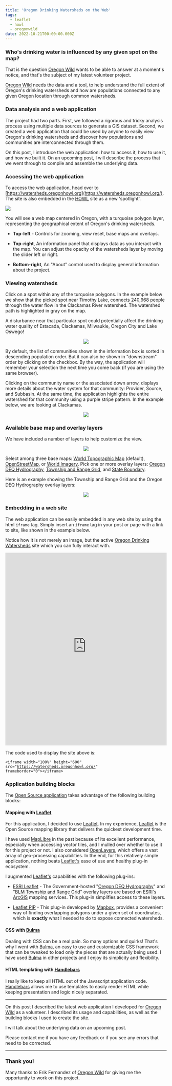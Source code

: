 ```yaml
---
title: 'Oregon Drinking Watersheds on the Web'
tags:
  - leaflet
  - howl
  - oregonwild
date: 2022-10-21T00:00:00.000Z
---
```

### Who's drinking water is influenced by any given spot on the map?

That is the question [Oregon Wild](https://oregonwild.org/) wants to be able to answer at a moment's notice, and that's the subject of my latest volunteer project.

[Oregon Wild](https://oregonwild.org/) needs the data and a tool, to help understand the full extent of Oregon's drinking watersheds and how are populations connected to any given Oregon location through common watersheds.

<!--more-->

### Data analysis and a web application

The project had two parts. First, we followed a rigorous and tricky analysis process using multiple data sources to generate a GIS dataset. Second, we created a web application that could be used by anyone to easily view Oregon's drinking watersheds and discover how populations and communities are interconnected through them.

On this post, I introduce the web application: how to access it, how to use it, and how we built it. On an upcoming post, I will describe the process that we went through to compile and assemble the underlying data.

### Accessing the web application

To access the web application, head over to [https://watersheds.oregonhowl.org](https://watersheds.oregonhowl.org/). The site is also embedded in the [HOWL](https://oregonhowl.org/) site as a new 'spotlight'.

<a align="center" href="https://watersheds.oregonhowl.org/">
	<img src="/images/uploads/oregon-watersheds.jpg"/>
</a>

You will see a web map centered in Oregon, with a turquoise polygon layer, representing the geographical extent of Oregon's drinking watersheds.

* **Top-left** - Controls for zooming, view reset, base maps and overlays.

* **Top-right**, An information panel that displays data as you interact with the map. You can adjust the opacity of the watersheds layer by moving the slider left or right.

* **Bottom-right**, An "About" control used to display general information about the project.

### Viewing watersheds

Click on a spot within any of the turquoise polygons. In the example below we show that the picked spot near Timothy Lake, connects 240,968 people through the water flow in the Clackamas River watershed. The watershed path is highlighted in gray on the map.

A disturbance near that particular spot could potentially affect the drinking water quality of Estacada, Clackamas, Milwaukie, Oregon City and Lake Oswego!

<p align="center">
	<img src="/images/uploads/oregon-watersheds-spot.jpg"/>
</p>

By default, the list of communities shown in the information box is sorted in descending population order. But it can also be shown in "downstream" order by clicking on the checkbox. By the way, the application will remember your selection the next time you come back (if you are using the same browser).

Clicking on the community name or the associated down arrow, displays more details about the water system for that community: Provider, Source, and Subbasin. At the same time, the application highlights the entire watershed for that community using a purple stripe pattern. In the example below, we are looking at Clackamas.

<p align="center">
	<img src="/images/uploads/oregon-watersheds-detail.jpg"/>
</p>

### Available base map and overlay layers

We have included a number of layers to help customize the view.

<p align="center">
	<img src="/images/uploads/oregon-watersheds-layers.jpg"/>
</p>

Select among three base maps: [World Topographic Map](http://www.arcgis.com/home/item.html?id=30e5fe3149c34df1ba922e6f5bbf808f) (default), [OpenStreetMap](https://www.openstreetmap.org/about), or [World Imagery](http://www.arcgis.com/home/item.html?id=10df2279f9684e4a9f6a7f08febac2a9). Pick one or more overlay layers: [Oregon DEQ Hydrography](https://arcgis.deq.state.or.us/arcgis/rest/services/WQ/DEQ_Streams/MapServer/0), [Township and Range Grid](https://en.wikipedia.org/wiki/Public_Land_Survey_System), and [State Boundary](https://en.wikipedia.org/wiki/Oregon).


Here is an example showing the Township and Range Grid and the Oregon DEQ Hydrography overlay layers:
<p align="center">
	<img src="/images/uploads/oregon-watersheds-overlays.jpg"/>
</p>

### Embedding in a web site

The web application can be easily embedded in any web site by using the html `iframe` tag. Simply insert an `iframe` tag in your post or page with a link to site, like shown in the example below.

Notice how it is not merely an image, but the active [Oregon Drinking Watersheds](https://watersheds.oregonhowl.org/) site which you can fully interact with.

<iframe width="100%" height="600" src="https://watersheds.oregonhowl.org/" frameborder="0"></iframe>

The code used to display the site above is:

<code style="font-size: 12px;">&lt;iframe width="100%" height="600" src=&quot;https://watersheds.oregonhowl.org/&quot; frameborder="0"&gt;&lt;/iframe&gt;</code>

### Application building blocks

The [Open Source application](https://github.com/jimmyangel/watersheds) takes advantage of the following building blocks:

#### Mapping with [Leaflet](https://leafletjs.com/)

For this application, I decided to use [Leaflet](https://leafletjs.com/). In my experience, [Leaflet](https://leafletjs.com/) is the Open Source mapping library that delivers the quickest development time.

I have used [MapLibre](https://maplibre.org/) in the past because of its excellent performance, especially when accessing vector tiles, and I mulled over whether to use it for this project or not. I also considered [OpenLayers](https://openlayers.org/), which offers a vast array of geo-processing capabilities. In the end, for this relatively simple application, nothing beats [Leaflet's](https://leafletjs.com/) ease of use and healthy plug-in ecosystem.

I augmented [Leaflet's](https://leafletjs.com/) capabilities with the following plug-ins:

* [ESRI Leaflet](https://developers.arcgis.com/esri-leaflet/) - The Government-hosted "[Oregon DEQ Hydrography](https://arcgis.deq.state.or.us/arcgis/rest/services/WQ/DEQ_Streams/MapServer/0)" and "[BLM Township and Range Grid](https://gis.blm.gov/arcgis/rest/services/Cadastral/BLM_Natl_PLSS_CadNSDI/MapServer/1)" overlay layers are based on [ESRI's ArcGIS](https://www.esri.com/en-us/arcgis/about-arcgis/overview) mapping services. This plug-in simplifies access to these layers.

* [Leaflet PIP](https://github.com/mapbox/leaflet-pip) - This plug-in developed by [Mapbox](https://www.mapbox.com/), provides a convenient way of finding overlapping polygons under a given set of coordinates, which is **exactly** what I needed to do to expose connected watersheds.

#### CSS with [Bulma](https://bulma.io/)

Dealing with CSS can be a real pain. So many options and quirks! That's why I went with [Bulma](https://bulma.io/), an easy to use and customizable CSS framework that can be tweaked to load only the pieces that are actually being used. I have used [Bulma](https://bulma.io/) in other projects and I enjoy its simplicity and flexibility.

#### HTML templating with [Handlebars](https://handlebarsjs.com/)

I really like to keep all HTML out of the Javascript application code. [Handlebars](https://handlebarsjs.com/) allows me to use templates to easily render HTML while keeping presentation and logic nicely separated.

---

On this post I described the latest web application I developed for [Oregon Wild](https://oregonwild.org/) as a volunteer. I described its usage and capabilities, as well as the building blocks I used to create the site.

I will talk about the underlying data on an upcoming post.

Please contact me if you have any feedback or if you see any errors that need to be corrected.

---

### Thank you!

Many thanks to Erik Fernandez of [Oregon Wild](https://oregonwild.org/) for giving me the opportunity to work on this project.
